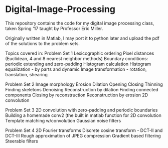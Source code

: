 # Digital-Image-Processing
This repository contains the code for my digital image processing class, taken Spring '17 taught by Professor Eric Miller.

Originally written in Matlab, I may port it to python later and upload the pdf of the solutions to the problem sets.

Topics covered in:
Problem Set 1
  Lexicographic ordering
  Pixel distances (Euclidean, 4 and 8 nearest neighbor methods)
  Boundary conditions: periodic extending and zero-padding
  Histogram calculation
  Histogram equalization - by parts and dynamic
  Image transformation - rotation, translation, shearing

Problem Set 2
  Image morphology
    Erosion
    Dilation
    Opening
    Closing
    Thinning
    Finding skeletons
    Denoising
  Reconstruction by dilation
  Finding connected components
  Closing by reconstruction
  Reconstruction by erosion
  2D convolution
  
Problem Set 3
  2D convolution with zero-padding and periodic boundaries
  Building a homemade conv2 (the built in matlab function for 2D convolution
  Template matching w/convolution
  Gaussian noise filters
  
Problem Set 4
  2D Fourier transforms
  Discrete cosine transform - DCT-II and DCT-III
  Rough approximation of JPEG compression
  Gradient based filtering
  Steerable filters
